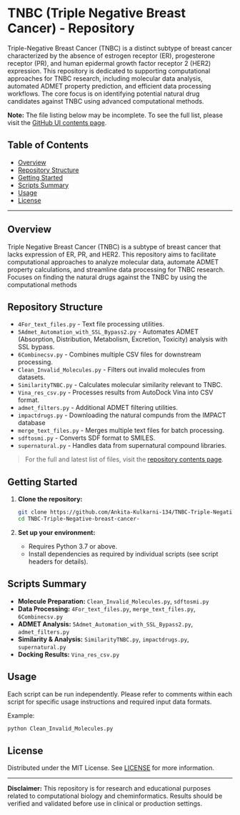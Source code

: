 # TNBC (Triple Negative Breast Cancer) - Repository

Triple-Negative Breast Cancer (TNBC) is a distinct subtype of breast cancer characterized by the absence of estrogen receptor (ER), progesterone receptor (PR), and human epidermal growth factor receptor 2 (HER2) expression.
This repository is dedicated to supporting computational approaches for TNBC research, including molecular data analysis, automated ADMET property prediction, and efficient data processing workflows. The core focus is on identifying potential natural drug candidates against TNBC using advanced computational methods.


**Note:** The file listing below may be incomplete. To see the full list, please visit the [GitHub UI contents page](https://github.com/Ankita-Kulkarni-134/TNBC-Triple-Negative-breast-cancer-/tree/main).

## Table of Contents

- [Overview](#overview)
- [Repository Structure](#repository-structure)
- [Getting Started](#getting-started)
- [Scripts Summary](#scripts-summary)
- [Usage](#usage)
- [License](#license)

---

## Overview

Triple Negative Breast Cancer (TNBC) is a subtype of breast cancer that lacks expression of ER, PR, and HER2. This repository aims to facilitate computational approaches to analyze molecular data, automate ADMET property calculations, and streamline data processing for TNBC research. Focuses on finding the natural drugs against the TNBC by using the computational methods 

## Repository Structure

- `4For_text_files.py` - Text file processing utilities.
- `5Admet_Automation_with_SSL_Bypass2.py` - Automates ADMET (Absorption, Distribution, Metabolism, Excretion, Toxicity) analysis with SSL bypass.
- `6Combinecsv.py` - Combines multiple CSV files for downstream processing.
- `Clean_Invalid_Molecules.py` - Filters out invalid molecules from datasets.
- `SimilarityTNBC.py` - Calculates molecular similarity relevant to TNBC.
- `Vina_res_csv.py` - Processes results from AutoDock Vina into CSV format.
- `admet_filters.py` - Additional ADMET filtering utilities.
- `impactdrugs.py` - Downloading the natural compunds from the IMPACT database
- `merge_text_files.py` - Merges multiple text files for batch processing.
- `sdftosmi.py` - Converts SDF format to SMILES.
- `supernatural.py` - Handles data from supernatural compound libraries.

> For the full and latest list of files, visit the [repository contents page](https://github.com/Ankita-Kulkarni-134/TNBC-Triple-Negative-breast-cancer-/tree/main).

## Getting Started

1. **Clone the repository:**
   ```bash
   git clone https://github.com/Ankita-Kulkarni-134/TNBC-Triple-Negative-breast-cancer-.git
   cd TNBC-Triple-Negative-breast-cancer-
   ```

2. **Set up your environment:**
   - Requires Python 3.7 or above.
   - Install dependencies as required by individual scripts (see script headers for details).

## Scripts Summary

- **Molecule Preparation:** `Clean_Invalid_Molecules.py`, `sdftosmi.py`
- **Data Processing:** `4For_text_files.py`, `merge_text_files.py`, `6Combinecsv.py`
- **ADMET Analysis:** `5Admet_Automation_with_SSL_Bypass2.py`, `admet_filters.py`
- **Similarity & Analysis:** `SimilarityTNBC.py`, `impactdrugs.py`, `supernatural.py`
- **Docking Results:** `Vina_res_csv.py`

## Usage

Each script can be run independently. Please refer to comments within each script for specific usage instructions and required input data formats.

Example:
```bash
python Clean_Invalid_Molecules.py
```

## License

Distributed under the MIT License. See [LICENSE](LICENSE) for more information.

---

**Disclaimer:** This repository is for research and educational purposes related to computational biology and cheminformatics. Results should be verified and validated before use in clinical or production settings.
